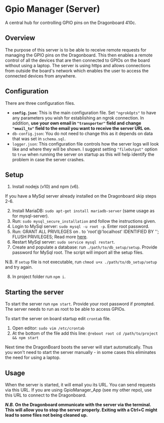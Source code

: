 # Gpio Manager (Server)
A central hub for controlling GPIO pins on the Dragonboard 410c.

## Overview
The purpose of this server is to be able to receive remote requests for managing
the GPIO pins on the Dragonboard. This then enables a remote control of all the
devices that are then connected to GPIOs on the board without using a laptop.
The server is using https and allows connections from outside the board's 
network which enables the user to access the connected devices from anywhere.

## Configuration
There are three configuration files.
- **`config.json`**:  This is the main configuration file. Set `"ngrokOpts"` to have any parameters you wish
for establishing an ngrok connection. In addition, **use your own email in `"transporter"` field and change `"email_to"` field to the email you want to receive the server URL on.**
- `db-config.json`: You do not need to change this as it depends on data that was set in `schema.sql`.
- `logger.json`: This configuration file controls how the server logs will look like and where they will be shown.
I suggest setting `"fileOutput"` option to `true` when running the server on startup as this will help identify the 
problem in case the server crashes.

## Setup

1. Install nodejs (v10) and npm (v6).

If you have a MySql server already installed on the Dragonboard skip steps 2-6.

2. Install MariaDB: `sudo apt-get install mariadb-server` (same usage as for mysql-server).
3. Run: `sudo mysql_secure_installation` and follow the instructions given.
4. Login to MySql server: `sudo mysql -u root -p`. Enter root password.
5. Run:
    GRANT ALL PRIVILEGES on *.* to 'root'@'localhost' IDENTIFIED BY '<password>';
    FLUSH PRIVILEGES;
Read more [here](https://stackoverflow.com/questions/28068155/access-denied-for-user-rootlocalhost-using-password-yes-after-new-instal).
6. Restart MySql server: `sudo service mysql restart`.
7. Create and populate a database: run `./path/to/db_setup/setup`. Provide password 
for MySql root. The script will import all the setup files.

N.B. If `setup` file is not executable, run `chmod u+x ./path/to/db_setup/setup` and try again.

8. In project folder run `npm i`.

## Starting the server
To start the server run `npm start`. Provide your root password if prompted. The server needs to run
as root to be able to access GPIOs.

To start the server on board startup edit `crontab` file.

1. Open editor: `sudo vim /etc/crontab`
2. At the bottom of the file add this line: `@reboot root cd /path/to/project && npm start`

Next time the DragonBoard boots the server will start automatically. Thus you won't need to
start the server manually - in some cases this eliminates the need for using a laptop.

## Usage

When the server is started, it will email you its URL. You can send requests via this URL. If you are using GpioManager_App (see my other repo), use this URL to connect to the Dragonboard.

**_N.B._ On the Dragonboard ommunicate with the server via the terminal. This will allow you to stop the server properly. Exiting with a Ctrl+C might lead to some files not being cleaned up.**